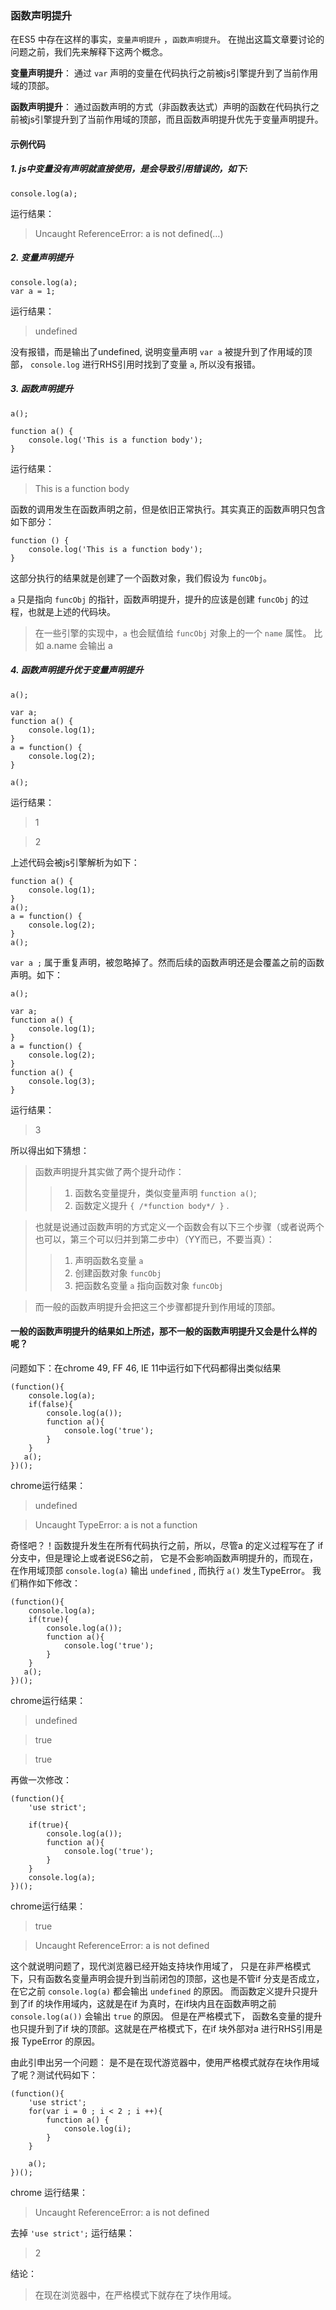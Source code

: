 ### 函数声明提升

在ES5 中存在这样的事实，`变量声明提升` ，`函数声明提升`。 在抛出这篇文章要讨论的问题之前，我们先来解释下这两个概念。

**变量声明提升**： 通过 `var` 声明的变量在代码执行之前被js引擎提升到了当前作用域的顶部。

**函数声明提升**： 通过函数声明的方式（非函数表达式）声明的函数在代码执行之前被js引擎提升到了当前作用域的顶部，而且函数声明提升优先于变量声明提升。

#### 示例代码

##### 1. js中变量没有声明就直接使用，是会导致引用错误的，如下:

```
console.log(a);
```

运行结果：

> Uncaught ReferenceError: a is not defined(…)

##### 2. 变量声明提升

```
console.log(a);
var a = 1;
```

运行结果：

> undefined

没有报错，而是输出了undefined, 说明变量声明 `var a` 被提升到了作用域的顶部， `console.log` 进行RHS引用时找到了变量 `a`, 所以没有报错。

##### 3. 函数声明提升

```
a();

function a() {
    console.log('This is a function body');
}
```

运行结果：

> This is a function body

函数的调用发生在函数声明之前，但是依旧正常执行。其实真正的函数声明只包含如下部分：

```
function () {
    console.log('This is a function body');
}
```

这部分执行的结果就是创建了一个函数对象，我们假设为 `funcObj`。

`a` 只是指向 `funcObj` 的指针，函数声明提升，提升的应该是创建 `funcObj` 的过程，也就是上述的代码块。

> 在一些引擎的实现中，`a` 也会赋值给 `funcObj` 对象上的一个 `name` 属性。 比如 a.name 会输出 a

##### 4. 函数声明提升优于变量声明提升

```
a();

var a;
function a() {
    console.log(1);
}
a = function() {
    console.log(2);
}

a();
```

运行结果：

> 1

> 2

上述代码会被js引擎解析为如下：

```
function a() {
    console.log(1);
}
a();
a = function() {
    console.log(2);
}
a();
```

`var a ;` 属于重复声明，被忽略掉了。然而后续的函数声明还是会覆盖之前的函数声明。如下：

```
a();

var a;
function a() {
    console.log(1);
}
a = function() {
    console.log(2);
}
function a() {
    console.log(3);
}
```

运行结果：

> 3

所以得出如下猜想：

> 函数声明提升其实做了两个提升动作：
>> 1. 函数名变量提升，类似变量声明 `function a()`;
>> 2. 函数定义提升 `{ /*function body*/ }` .

>也就是说通过函数声明的方式定义一个函数会有以下三个步骤（或者说两个也可以，第三个可以归并到第二步中）（YY而已，不要当真）：
>> 1. 声明函数名变量 `a`
>> 2. 创建函数对象 `funcObj`
>> 3. 把函数名变量 `a` 指向函数对象 `funcObj`

> 而一般的函数声明提升会把这三个步骤都提升到作用域的顶部。

#### 一般的函数声明提升的结果如上所述，那不一般的函数声明提升又会是什么样的呢？

问题如下：在chrome 49, FF 46, IE 11中运行如下代码都得出类似结果

```
(function(){
    console.log(a);
    if(false){
        console.log(a());
        function a(){
            console.log('true');
        }
    }
   a();
})();
```

chrome运行结果：

> undefined

> Uncaught TypeError: a is not a function

奇怪吧？！函数提升发生在所有代码执行之前，所以，尽管a 的定义过程写在了 if 分支中，但是理论上或者说ES6之前， 它是不会影响函数声明提升的，而现在，在作用域顶部 `console.log(a)` 输出 `undefined` , 而执行 `a()` 发生TypeError。 我们稍作如下修改：

```
(function(){
    console.log(a);
    if(true){
        console.log(a());
        function a(){
            console.log('true');
        }
    }
   a();
})();
```

chrome运行结果：

> undefined

> true

> true

再做一次修改：

```
(function(){
    'use strict';

    if(true){
        console.log(a());
        function a(){
            console.log('true');
        }
    }
    console.log(a);
})();
```

chrome运行结果：

> true

> Uncaught ReferenceError: a is not defined

这个就说明问题了，现代浏览器已经开始支持块作用域了， 只是在非严格模式下，只有函数名变量声明会提升到当前闭包的顶部，这也是不管if 分支是否成立，在它之前 `console.log(a)` 都会输出 `undefined` 的原因。 而函数定义提升只提升到了if 的块作用域内，这就是在if 为真时，在if块内且在函数声明之前 `console.log(a())` 会输出 `true` 的原因。 但是在严格模式下， 函数名变量的提升也只提升到了if 块的顶部。这就是在严格模式下，在if 块外部对a 进行RHS引用是报 TypeError 的原因。

由此引申出另一个问题： 是不是在现代游览器中，使用严格模式就存在块作用域了呢？测试代码如下：

```
(function(){
    'use strict';
    for(var i = 0 ; i < 2 ; i ++){
        function a() {
            console.log(i);
        }
    }

    a();
})();
```

chrome 运行结果：

> Uncaught ReferenceError: a is not defined

去掉 `'use strict';` 运行结果：

> 2

结论：

> 在现在浏览器中，在严格模式下就存在了块作用域。